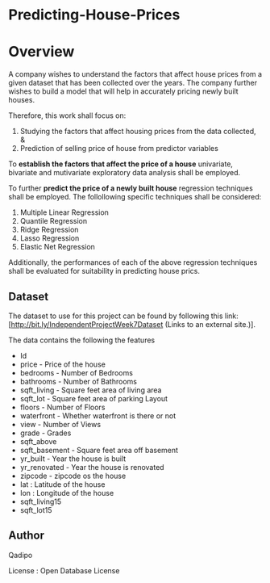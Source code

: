 # Predicting-House-Prices

# Overview
A company wishes to understand the factors that affect house prices from a given dataset that has been collected over the years. The company further wishes to build a model that will help in accurately pricing newly built houses.

Therefore, this work shall focus on:
  1. Studying the factors that affect housing prices from the data collected, &
  2. Prediction of selling price of house from predictor variables
  
To **establish the factors that affect the price of a house** univariate, bivariate and mutivariate exploratory data analysis shall be employed. 

To further **predict the price of a newly built house** regression techniques shall be employed. The follollowing specific techniques shall be considered:
  1. Multiple Linear Regression
  2. Quantile Regression
  3. Ridge Regression
  4. Lasso Regression
  5. Elastic Net Regression
  
Additionally, the performances of each of the above regression techniques shall be evaluated for suitability in predicting house prics.


## Dataset
The dataset to use for this project can be found by following this link: [http://bit.ly/IndependentProjectWeek7Dataset (Links to an external site.)]. 

The data contains the following the features
   * Id 
   * price  - Price of the house
   * bedrooms - Number of Bedrooms
   * bathrooms - Number of Bathrooms
   * sqft_living - Square feet area of living area
   * sqft_lot  - Square feet area of parking Layout
   * floors - Number of Floors
   * waterfront - Whether waterfront is there or not
   * view - Number of Views
   * grade - Grades
   * sqft_above
   * sqft_basement - Square feet area off basement
   * yr_built - Year the house is built
   * yr_renovated - Year the house is renovated
   * zipcode - zipcode os the house
   * lat : Latitude of the house
   * lon : Longitude of the house
   * sqft_living15
   * sqft_lot15
   
## Author
Qadipo

License : Open Database License
